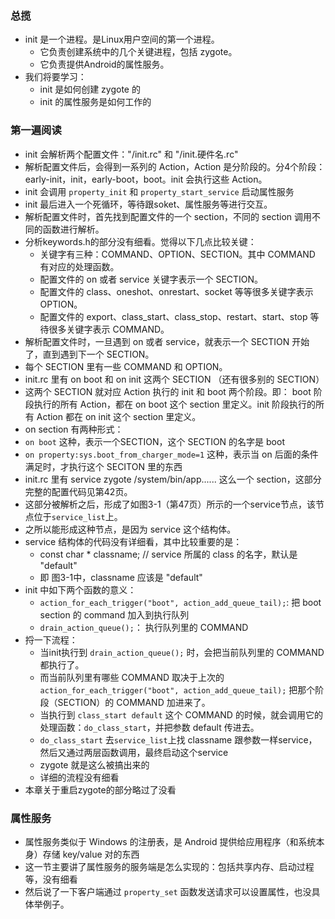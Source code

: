 ### 总揽
* init 是一个进程。是Linux用户空间的第一个进程。
	* 它负责创建系统中的几个关键进程，包括 zygote。
	* 它负责提供Android的属性服务。
* 我们将要学习：
	* init 是如何创建 zygote 的
	* init 的属性服务是如何工作的

### 第一遍阅读
* init 会解析两个配置文件："/init.rc" 和 "/init.硬件名.rc"
* 解析配置文件后，会得到一系列的 Action，Action 是分阶段的。分4个阶段：early-init，init，early-boot，boot。init 会执行这些 Action。
* init 会调用 `property_init` 和 `property_start_service` 启动属性服务
* init 最后进入一个死循环，等待跟soket、属性服务等进行交互。
* 解析配置文件时，首先找到配置文件的一个 section，不同的 section 调用不同的函数进行解析。
* 分析keywords.h的部分没有细看。觉得以下几点比较关键：
	* 关键字有三种：COMMAND、OPTION、SECTION。其中 COMMAND 有对应的处理函数。
	* 配置文件的 on 或者 service 关键字表示一个 SECTION。
	* 配置文件的 class、oneshot、onrestart、socket 等等很多关键字表示 OPTION。
	* 配置文件的 export、class_start、class_stop、restart、start、stop 等待很多关键字表示 COMMAND。
* 解析配置文件时，一旦遇到 on 或者 service，就表示一个 SECTION 开始了，直到遇到下一个 SECTION。
* 每个 SECTION 里有一些 COMMAND 和 OPTION。
* init.rc 里有 on boot 和 on init 这两个 SECTION （还有很多别的 SECTION）
* 这两个 SECTION 就对应 Action 执行的 init 和 boot 两个阶段。即： boot 阶段执行的所有 Action，都在 on boot 这个 section 里定义。init 阶段执行的所有 Action 都在 on init 这个 section 里定义。
* on section 有两种形式：
 * `on boot` 这种，表示一个SECTION，这个 SECTION 的名字是 boot
 * `on property:sys.boot_from_charger_mode=1` 这种，表示当 on 后面的条件满足时，才执行这个 SECITON 里的东西
* init.rc 里有 service zygote /system/bin/app...... 这么一个 section，这部分完整的配置代码见第42页。
* 这部分被解析之后，形成了如图3-1（第47页）所示的一个service节点，该节点位于`service_list`上。
* 之所以能形成这种节点，是因为 service 这个结构体。
* service 结构体的代码没有详细看，其中比较重要的是：
	* const char * classname; // service 所属的 class 的名字，默认是 "default"
	* 即 图3-1中，classname 应该是 "default"
* init 中如下两个函数的意义：
	* `action_for_each_trigger("boot", action_add_queue_tail);`: 把 boot section 的 command 加入到执行队列
	* `drain_action_queue();`： 执行队列里的 COMMAND
* 捋一下流程：
	* 当init执行到 `drain_action_queue();` 时，会把当前队列里的 COMMAND都执行了。
	* 而当前队列里有哪些 COMMAND 取决于上次的 `action_for_each_trigger("boot", action_add_queue_tail);` 把那个阶段（SECTION）的 COMMAND 加进来了。
	* 当执行到 `class_start default` 这个 COMMAND 的时候，就会调用它的处理函数：`do_class_start`，并把参数 default 传进去。
	* `do_class_start` 去`service_list`上找 classname 跟参数一样service，然后又通过两层函数调用，最终启动这个service
	* zygote 就是这么被搞出来的
	* 详细的流程没有细看
* 本章关于重启zygote的部分略过了没看 

### 属性服务
* 属性服务类似于 Windows 的注册表，是 Android 提供给应用程序（和系统本身）存储 key/value 对的东西
* 这一节主要讲了属性服务的服务端是怎么实现的：包括共享内存、启动过程等，没有细看
* 然后说了一下客户端通过 `property_set` 函数发送请求可以设置属性，也没具体举例子。